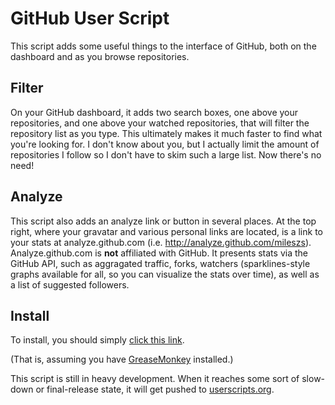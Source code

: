 # GitHub User Script

This script adds some useful things to the interface of GitHub, both on the dashboard and as you browse repositories.

## Filter

On your GitHub dashboard, it adds two search boxes, one above your repositories, and one above your watched repositories, that will filter the repository list as you type.  This ultimately makes it much faster to find what you're looking for.  I don't know about you, but I actually limit the amount of repositories I follow so I don't have to skim such a large list.  Now there's no need!

## Analyze

This script also adds an analyze link or button in several places.  At the top right, where your gravatar and various personal links are located, is a link to your stats at analyze.github.com (i.e. http://analyze.github.com/mileszs).  Analyze.github.com is **not** affiliated with GitHub.  It presents stats via the GitHub API, such as aggragated traffic, forks, watchers (sparklines-style graphs available for all, so you can visualize the stats over time), as well as a list of suggested followers.

## Install

To install, you should simply [click this link](http://cloud.github.com/downloads/kristopher/github_greasemonkey/github_greasemonkey.user.js).

(That is, assuming you have [GreaseMonkey](https://addons.mozilla.org/en-US/firefox/addon/748) installed.)

This script is still in heavy development.  When it reaches some sort of slow-down or final-release state, it will get pushed to [userscripts.org](http://userscripts.org/).
